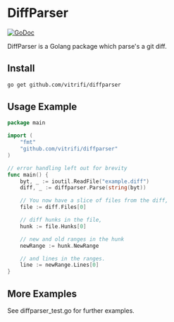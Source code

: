 DiffParser
===========
[![GoDoc](https://img.shields.io/badge/godoc-reference-blue.svg)](https://godoc.org/github.com/vitrifi/diffparser)

DiffParser is a Golang package which parse's a git diff.

Install
-------

```sh
go get github.com/vitrifi/diffparser
```

Usage Example
-------------

```go
package main

import (
	"fmt"
	"github.com/vitrifi/diffparser"
)

// error handling left out for brevity
func main() {
	byt, _ := ioutil.ReadFile("example.diff")
	diff, _ := diffparser.Parse(string(byt))

	// You now have a slice of files from the diff,
	file := diff.Files[0]

	// diff hunks in the file,
	hunk := file.Hunks[0]

	// new and old ranges in the hunk
	newRange := hunk.NewRange

	// and lines in the ranges.
	line := newRange.Lines[0]
}
```

More Examples
-------------

See diffparser_test.go for further examples.
